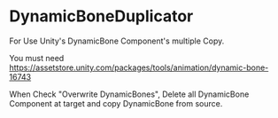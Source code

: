 # DynamicBoneDuplicator
For Use Unity's DynamicBone Component's multiple Copy.

You must need https://assetstore.unity.com/packages/tools/animation/dynamic-bone-16743

When Check "Overwrite DynamicBones", Delete all DynamicBone Component at target and copy DynamicBone from source.

